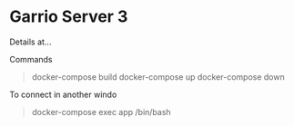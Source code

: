 # Garrio Server 3

Details at...

Commands

> docker-compose build
> docker-compose up
> docker-compose down

To connect in another windo

> docker-compose exec app /bin/bash
